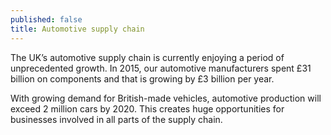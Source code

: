 ```yaml
---
published: false
title: Automotive supply chain
---
```


The UK’s automotive supply chain is currently enjoying a period of unprecedented growth. In 2015, our automotive manufacturers spent £31 billion on components and that is growing by £3 billion per year.

With growing demand for British-made vehicles, automotive production will exceed 2 million cars by 2020. This creates huge opportunities for businesses involved in all parts of the supply chain.
